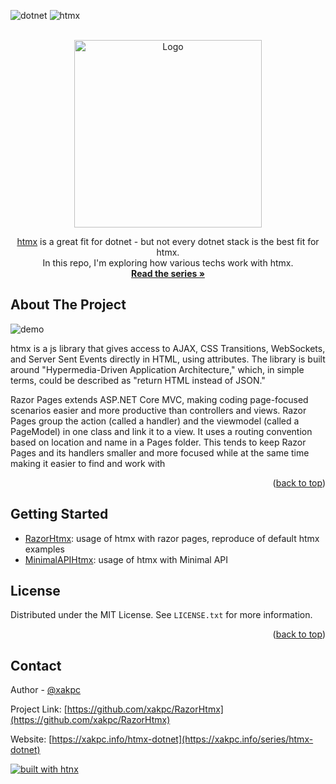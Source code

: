 <a name="readme-top"></a>

![dotnet](https://img.shields.io/badge/dotnet-%23512BD4?style=for-the-badge&logo=dotnet)
![htmx](https://img.shields.io/badge/htmx-btw-black?style=for-the-badge&logo=htmx&labelColor=%233d72d7)

<!-- PROJECT LOGO -->
<br />
<div align="center">
  <a href="https://github.com/xakpc/RazorHtmx/">
    <img src="https://cdn.hashnode.com/res/hashnode/image/upload/v1718203714390/aC3mvO0tH.png?w=800&fit=crop&crop=entropy&auto=compress,format&format=webp" alt="Logo" height="300">
  </a>

<!--<h3 align="center">htmx 🤝 dotnet</h3>-->

  <p align="center">
    <a href="https://htmx.org/"/>htmx<a> is a great fit for dotnet - but not every dotnet stack is the best fit for htmx. <br /> In this repo, I'm exploring how various techs work with htmx.
    <br />
    <a href="https://xakpc.info/series/htmx-dotnet"><strong>Read the series »</strong></a>
  </p>
</div>


<!-- ABOUT THE PROJECT -->
## About The Project

![demo](https://github.com/xakpc/RazorHtmx/assets/6075374/2dbe0a14-75ef-449e-aeae-35377fa3006b)

htmx is a js library that gives access to AJAX, CSS Transitions, WebSockets, and Server Sent Events directly in HTML, using attributes. 
The library is built around "Hypermedia-Driven Application Architecture," which, in simple terms, could be described as "return HTML instead of JSON."

Razor Pages extends ASP.NET Core MVC, making coding page-focused scenarios easier and more productive than controllers and views. Razor Pages group the action 
(called a handler) and the viewmodel (called a PageModel) in one class and link it to a view. It uses a routing convention based on location and name in a Pages folder. 
This tends to keep Razor Pages and its handlers smaller and more focused while at the same time making it easier to find and work with


<p align="right">(<a href="#readme-top">back to top</a>)</p>

## Getting Started

- [RazorHtmx](https://github.com/xakpc/RazorHtmx/tree/master/Xakpc.RazorHtmx): usage of htmx with razor pages, reproduce of default htmx examples
- [MinimalAPIHtmx](https://github.com/xakpc/RazorHtmx/tree/master/Xakpc.MinimalApiHtmx): usage of htmx with Minimal API

<!-- LICENSE -->
## License

Distributed under the MIT License. See `LICENSE.txt` for more information.

<p align="right">(<a href="#readme-top">back to top</a>)</p>



<!-- CONTACT -->
## Contact

Author - [@xakpc](https://x.com/xakpc)

Project Link: [https://github.com/xakpc/RazorHtmx](https://github.com/xakpc/RazorHtmx)

Website: [https://xakpc.info/htmx-dotnet](https://xakpc.info/series/htmx-dotnet)

<a href="https://htmx.org/">
<img src="https://htmx.org/img/createdwith.jpeg" alt="built with htnx">
</a>
